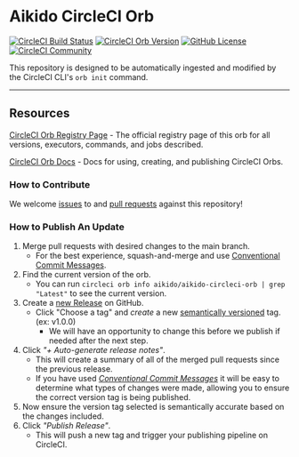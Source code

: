 # Aikido CircleCI Orb


[![CircleCI Build Status](https://circleci.com/gh/AikidoSec/aikido-circleci-orb.svg?style=shield "CircleCI Build Status")](https://circleci.com/gh/AikidoSec/aikido-circleci-orb) [![CircleCI Orb Version](https://badges.circleci.com/orbs/aikido/aikido-circleci-orb.svg)](https://circleci.com/developer/orbs/orb/aikido/aikido-circleci-orb) [![GitHub License](https://img.shields.io/badge/license-MIT-lightgrey.svg)](https://raw.githubusercontent.com/AikidoSec/aikido-circleci-orb/master/LICENSE) [![CircleCI Community](https://img.shields.io/badge/community-CircleCI%20Discuss-343434.svg)](https://discuss.circleci.com/c/ecosystem/orbs)


This repository is designed to be automatically ingested and modified by the CircleCI CLI's `orb init` command.

---

## Resources

[CircleCI Orb Registry Page](https://circleci.com/developer/orbs/orb/aikido/aikido-circleci-orb) - The official registry page of this orb for all versions, executors, commands, and jobs described.

[CircleCI Orb Docs](https://circleci.com/docs/orb-intro/#section=configuration) - Docs for using, creating, and publishing CircleCI Orbs.

### How to Contribute

We welcome [issues](https://github.com/AikidoSec/aikido-circleci-orb/issues) to and [pull requests](https://github.com/AikidoSec/aikido-circleci-orb/pulls) against this repository!

### How to Publish An Update
1. Merge pull requests with desired changes to the main branch.
    - For the best experience, squash-and-merge and use [Conventional Commit Messages](https://conventionalcommits.org/).
2. Find the current version of the orb.
    - You can run `circleci orb info aikido/aikido-circleci-orb | grep "Latest"` to see the current version.
3. Create a [new Release](https://github.com/AikidoSec/aikido-circleci-orb/releases/new) on GitHub.
    - Click "Choose a tag" and _create_ a new [semantically versioned](http://semver.org/) tag. (ex: v1.0.0)
      - We will have an opportunity to change this before we publish if needed after the next step.
4.  Click _"+ Auto-generate release notes"_.
    - This will create a summary of all of the merged pull requests since the previous release.
    - If you have used _[Conventional Commit Messages](https://conventionalcommits.org/)_ it will be easy to determine what types of changes were made, allowing you to ensure the correct version tag is being published.
5. Now ensure the version tag selected is semantically accurate based on the changes included.
6. Click _"Publish Release"_.
    - This will push a new tag and trigger your publishing pipeline on CircleCI.